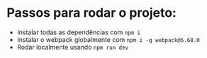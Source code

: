 # Passos para rodar o projeto:

- Instalar todas as dependências com `npm i`
- Instalar o webpack globalmente com `npm i -g webpack@5.68.0`
- Rodar localmente usando `npm run dev`
